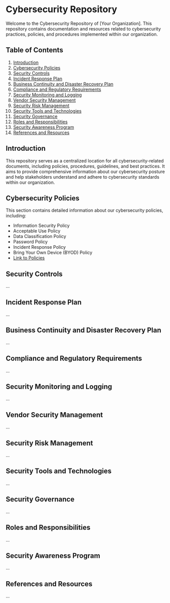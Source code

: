 # Cybersecurity Repository

Welcome to the Cybersecurity Repository of [Your Organization]. This repository contains documentation and resources related to cybersecurity practices, policies, and procedures implemented within our organization.

## Table of Contents

1. [Introduction](#introduction)
2. [Cybersecurity Policies](#policies)
3. [Security Controls](#controls)
4. [Incident Response Plan](#incident-response)
5. [Business Continuity and Disaster Recovery Plan](#business-continuity)
6. [Compliance and Regulatory Requirements](#compliance)
7. [Security Monitoring and Logging](#monitoring)
8. [Vendor Security Management](#vendor-management)
9. [Security Risk Management](#risk-management)
10. [Security Tools and Technologies](#tools)
11. [Security Governance](#governance)
12. [Roles and Responsibilities](#roles)
13. [Security Awareness Program](#awareness)
14. [References and Resources](#references)

## Introduction <a name="introduction"></a>

This repository serves as a centralized location for all cybersecurity-related documents, including policies, procedures, guidelines, and best practices. It aims to provide comprehensive information about our cybersecurity posture and help stakeholders understand and adhere to cybersecurity standards within our organization.

## Cybersecurity Policies <a name="policies"></a>

This section contains detailed information about our cybersecurity policies, including:

- Information Security Policy
- Acceptable Use Policy
- Data Classification Policy
- Password Policy
- Incident Response Policy
- Bring Your Own Device (BYOD) Policy
- [Link to Policies](policies/README.md)

## Security Controls <a name="controls"></a>

...

## Incident Response Plan <a name="incident-response"></a>

...

## Business Continuity and Disaster Recovery Plan <a name="business-continuity"></a>

...

## Compliance and Regulatory Requirements <a name="compliance"></a>

...

## Security Monitoring and Logging <a name="monitoring"></a>

...

## Vendor Security Management <a name="vendor-management"></a>

...

## Security Risk Management <a name="risk-management"></a>

...

## Security Tools and Technologies <a name="tools"></a>

...

## Security Governance <a name="governance"></a>

...

## Roles and Responsibilities <a name="roles"></a>

...

## Security Awareness Program <a name="awareness"></a>

...

## References and Resources <a name="references"></a>

...
